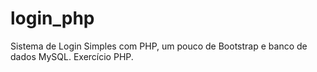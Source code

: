 # login_php
Sistema  de Login Simples com PHP, um pouco de Bootstrap e  banco de dados MySQL. 
Exercício PHP.
